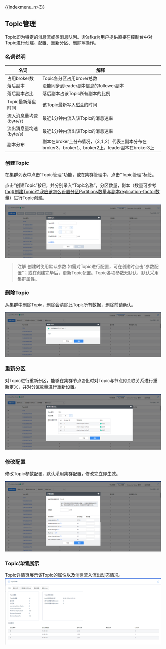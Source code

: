 {{indexmenu_n>3}}

## Topic管理

Topic即为特定的消息流或类消息队列。UKafka为用户提供直接在控制台中对Topic进行创建、配置、重新分区、删除等操作。

### 名词说明

| 名词              | 解释                                                                       |
| --------------- | ------------------------------------------------------------------------ |
| 占用broker数       | Topic各分区占用broker总数                                                       |
| 落后副本            | 没能同步到leader副本信息的follower副本                                               |
| 落后副本占比          | 落后副本占该Topic所有副本的比例                                                       |
| Topic最新落盘时间     | 该Topic最新写入磁盘的时间                                                          |
| 流入消息量均速(byte/s) | 最近1分钟内流入该Topic的消息速率                                                      |
| 流出消息量均速(byte/s) | 最近1分钟内流出该Topic的消息速率                                                      |
| 副本分布            | 副本在broker上分布情况，（3,1,2）代表三副本分布在broker3、broker1、broker2上，leader副本在broker3上 |

### 创建Topic

在集群列表中点击“Topic管理”功能，或在集群管理中，点击“Topic管理”标签。

点击“创建Topic”按钮，并分别录入“Topic名称”，分区数量，副本（数量可参考[faq\#创建Topic时,我应该怎么设置分区Partitions数量与副本replication-factor数量](/analysis/%20ukafka/faq#创建Topic时,我应该怎么设置分区Partitions数量与副本replication-factor数量)）进行Topic创建。

![](/images/common/create_topic_2.png)

> 注解
> 创建时使用默认参数.如需对Topic进行配置，可在创建时点击“参数配置”；或在创建完毕后，更新Topic配置。Topic各项参数无默认，默认采用集群属性。

### 删除Topic

从集群中删除Topic，删除会清除此Topic所有数据，删除前请确认。

![](/images/common/delete_topic_2.png)

### 重新分区

对Topic进行重新分区，能够在集群节点变化时对Topic与节点的关联关系进行重新定义，并对分区数量进行重新设置。

![](/images/common/re_part_2.png)

### 修改配置

修改Topic参数配置，默认采用集群配置，修改完立即生效。

![](/images/common/modify_topic_2.png)

### Topic详情展示

Topic详情页展示该Topic的属性以及消息流入流出动态情况。
![](/images/common/detail_topic_2.png)
